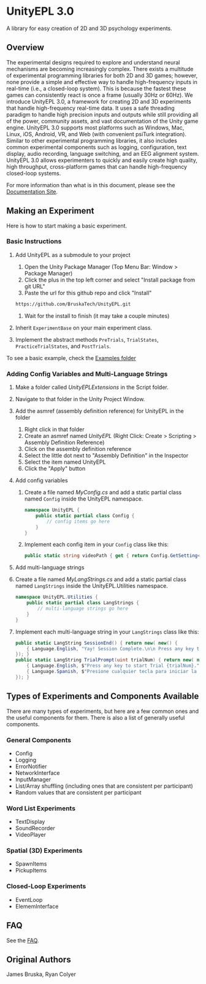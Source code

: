 # UnityEPL 3.0

A library for easy creation of 2D and 3D psychology experiments.

## Overview

The experimental designs required to explore and understand neural mechanisms are becoming increasingly complex. There exists a multitude of experimental programming libraries for both 2D and 3D games; however, none provide a simple and effective way to handle high-frequency inputs in real-time (i.e., a closed-loop system). This is because the fastest these games can consistently react is once a frame (usually 30Hz or 60Hz). We introduce UnityEPL 3.0, a framework for creating 2D and 3D experiments that handle high-frequency real-time data. It uses a safe threading paradigm to handle high precision inputs and outputs while still providing all of the power, community assets, and vast documentation of the Unity game engine. UnityEPL 3.0 supports most platforms such as Windows, Mac, Linux, iOS, Android, VR, and Web (with convenient psiTurk integration). Similar to other experimental programming libraries, it also includes common experimental components such as logging, configuration, text display, audio recording, language switching, and an EEG alignment system. UnityEPL 3.0 allows experimenters to quickly and easily create high quality, high throughput, cross-platform games that can handle high-frequency closed-loop systems.

For more information than what is in this document, please see the [Documentation Site](https://bruskatech.github.io/UnityEPL).

## Making an Experiment

Here is how to start making a basic experiment.

### Basic Instructions

1. Add UnityEPL as a submodule to your project
    1. Open the Unity Package Manager (Top Menu Bar: Window > Package Manager)
    1. Click the plus in the top left corner and select "Install package from git URL"
    1. Paste the url for this github repo and click "Install"

    ```sh
    https://github.com/BruskaTech/UnityEPL.git
    ```

    1. Wait for the install to finish (it may take a couple minutes)
1. Inherit `ExperimentBase` on your main experiment class.
1. Implement the abstract methods `PreTrials`, `TrialStates`, `PracticeTrialStates`, and `PostTrials`.

To see a basic example, check the [Examples folder](https://github.com/BruskaTech/UnityEPL/tree/main/Example)

### Adding Config Variables and Multi-Language Strings

1. Make a folder called *UnityEPLExtensions* in the Script folder.
1. Navigate to that folder in the Unity Project Window.
1. Add the asmref (assembly definition reference) for UnityEPL in the folder
    1. Right click in that folder
    1. Create an asmref named *UnityEPL* (Right Click: Create > Scripting > Assembly Definition Reference)
    1. Click on the assembly definition reference
    1. Select the little dot next to "Assembly Definition" in the Inspector
    1. Select the item named UnityEPL
    1. Click the "Apply" button
1. Add config variables
    1. Create a file named *MyConfig.cs* and add a static partial class named ```Config``` inside the UnityEPL namespace.

        ```csharp
        namespace UnityEPL {
            public static partial class Config {
                // config items go here
            }
        }
        ```

    1. Implement each config item in your ```Config``` class like this:

        ```csharp
        public static string videoPath { get { return Config.GetSetting<string>("videoPath"); } }
        ```

1. Add multi-language strings
1. Create a file named *MyLangStrings.cs* and add a static partial class named ```LangStrings``` inside the UnityEPL.Utilities namespace.

    ```csharp
    namespace UnityEPL.Utilities {
        public static partial class LangStrings {
            // multi-language strings go here
        }
    }
    ```

1. Implement each multi-language string in your ```LangStrings``` class like this:

    ```csharp
    public static LangString SessionEnd() { return new( new() {
        { Language.English, "Yay! Session Complete.\n\n Press any key to quit." },
    }); }
    public static LangString TrialPrompt(uint trialNum) { return new( new() {
        { Language.English, $"Press any key to start Trial {trialNum}." },
        { Language.Spanish, $"Presione cualquier tecla para iniciar la Prueba {trialNum}."}
    }); }
    ```

## Types of Experiments and Components Available

There are many types of experiments, but here are a few common ones and the useful components for them. There is also a list of generally useful components.

### General Components

- Config
- Logging
- ErrorNotifier
- NetworkInterface
- InputManager
- List/Array shuffling (including ones that are consistent per participant)
- Random values that are consistent per participant

### Word List Experiments

- TextDisplay
- SoundRecorder
- VideoPlayer

### Spatial (3D) Experiments

- SpawnItems
- PickupItems

### Closed-Loop Experiments

- EventLoop
- ElememInterface

## FAQ

See the [FAQ](https://bruskatech.github.io/UnityEPL/articles/FAQ.html).

## Original Authors

James Bruska, Ryan Colyer
